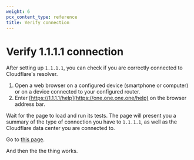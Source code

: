 ```yaml
---
weight: 6
pcx_content_type: reference
title: Verify connection
---
```


# Verify 1.1.1.1 connection

After setting up `1.1.1.1`, you can check if you are correctly connected to Cloudflare's resolver.

1. Open a web browser on a configured device (smartphone or computer) or on a device connected to your configured router.
2. Enter [https://1.1.1.1/help](https://one.one.one.one/help) on the browser address bar.

Wait for the page to load and run its tests. The page will present you a summary of the type of connection you have to `1.1.1.1`, as well as the Cloudflare data center you are connected to.

Go to [this page](/1.1.1.1./).

And then the the thing works.